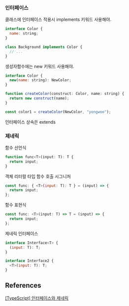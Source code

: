 ### 인터페이스

클래스에 인터페이스 적용시 implements 키워드 사용해야.

```js
interface Color {
  name: string;
}

class Background implements Color {
  // ...
}
```

생성자함수에는 new 키워드 사용해야.

```js
interface Color {
  new(name: string): NewColor;
}

function createColor(construct: Color, name: string) {
  return new construct(name);
}

const color1 = createColor(NewColor, "yongwoo");
```

인터페이스 상속은 extends

### 제네릭

함수 선언식

```js
function func<T>(input: T): T {
  return input;
}
```

객체 리터럴 타입 함수 호출 시그니처

```js
const func: { <T>(input: T): T } = (input) => {
  return input;
};
```

함수 표현식

```js
const func: <T>(input: T) => T = (input) => {
  return input;
};
```

제네릭 인터페이스

```js
interface Interface<T> {
  (input: T): T;
}

interface Interface2 {
  <T>(input: T): T;
}
```

## References

[[TypeScript] 인터페이스와 제네릭](https://charles098.tistory.com/165)<br>

